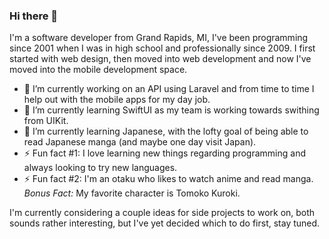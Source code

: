 ### Hi there 👋

I'm a software developer from Grand Rapids, MI, I've been programming since 2001 when I was in high school and professionally since 2009. I first started with web design, then moved into web development and now I've moved into the mobile development space.

- 🔭 I’m currently working on an API using Laravel and from time to time I help out with the mobile apps for my day job.
- 🌱 I’m currently learning SwiftUI as my team is working towards swithing from UIKit.
- 🌱 I’m currently learning Japanese, with the lofty goal of being able to read Japanese manga (and maybe one day visit Japan).
- ⚡ Fun fact #1: I love learning new things regarding programming and always looking to try new languages.
- ⚡ Fun fact #2: I'm an otaku who likes to watch anime and read manga. *Bonus Fact:* My favorite character is Tomoko Kuroki.

I'm currently considering a couple ideas for side projects to work on, both sounds rather interesting, but I've yet decided which to do first, stay tuned.

<!--
**eman1986/eman1986** is a ✨ _special_ ✨ repository because its `README.md` (this file) appears on your GitHub profile.

Here are some ideas to get you started:

- 🔭 I’m currently working on ...
- 🌱 I’m currently learning ...
- 👯 I’m looking to collaborate on ...
- 🤔 I’m looking for help with ...
- 💬 Ask me about ...
- 📫 How to reach me: ...
- 😄 Pronouns: ...
- ⚡ Fun fact: ...
-->
